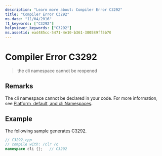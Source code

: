 ```yaml
---
description: "Learn more about: Compiler Error C3292"
title: "Compiler Error C3292"
ms.date: "11/04/2016"
f1_keywords: ["C3292"]
helpviewer_keywords: ["C3292"]
ms.assetid: ead485cc-5471-4e10-b361-300589ff5b70
---
```

# Compiler Error C3292

> the cli namespace cannot be reopened

## Remarks

The cli namespace cannot be declared in your code.  For more information, see [Platform, default, and cli Namespaces](../../extensions/platform-default-and-cli-namespaces-cpp-component-extensions.md).

## Example

The following sample generates C3292.

```cpp
// C3292.cpp
// compile with: /clr /c
namespace cli {};   // C3292
```
